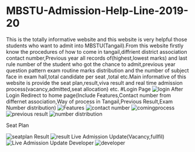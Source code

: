 # MBSTU-Admission-Help-Line-2019-20
This is the totally informative website and this website is very helpful those students who want to admit into MBSTU(Tangail).From this website firstly know the procedures of how to come in tangail,diffrient district association contact number,Previous year all records of(highest,lowest marks) and last rule number of the student who got the chance to admit,previous year question pattern exam routine marks distribution and the number of subject face in exam hall,total candidate per seat ,total etc.Main informative of this website is provide the seat plan,result,viva result and real time admission process(vacancy,admitted,seat allocation) etc.
#Login Page
![login](https://user-images.githubusercontent.com/55520812/97099645-67b8fb80-16b5-11eb-8821-9fdde55c09be.JPG)
After Login Redirect to home page(Include Features,Contact number from differnet association,Way of process in Tangail,Previous Result,Exam Number distribution)
![Features](https://user-images.githubusercontent.com/55520812/97099880-2118d080-16b8-11eb-876e-11346f099c76.JPG)
![contact number](https://user-images.githubusercontent.com/55520812/97099881-26761b00-16b8-11eb-806a-abfa5bf0fb3d.JPG)
![comingprocess](https://user-images.githubusercontent.com/55520812/97099889-2e35bf80-16b8-11eb-88c4-00c2b251d220.JPG)
![previous result](https://user-images.githubusercontent.com/55520812/97099892-32fa7380-16b8-11eb-8e83-06312518ea91.JPG)
![number distribution](https://user-images.githubusercontent.com/55520812/97099895-35f56400-16b8-11eb-8db9-8d422e8e6de6.JPG)

Seat Plan

![seatplan](https://user-images.githubusercontent.com/55520812/97099926-8bca0c00-16b8-11eb-8bc8-7fd6e63aec30.JPG)
Result
![result](https://user-images.githubusercontent.com/55520812/97099929-95ec0a80-16b8-11eb-88e2-5c6c616447ed.JPG)
Live Admission Update(Vacancy,fullfil)
![Live Admission Update](https://user-images.githubusercontent.com/55520812/97099988-3cd0a680-16b9-11eb-8743-8793b511f095.JPG)
Developer
![developer](https://user-images.githubusercontent.com/55520812/97100035-bbc5df00-16b9-11eb-917e-de90ed39bdd8.JPG)


